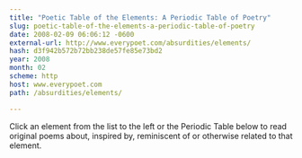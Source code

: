 ```yaml
---
title: "Poetic Table of the Elements: A Periodic Table of Poetry"
slug: poetic-table-of-the-elements-a-periodic-table-of-poetry
date: 2008-02-09 06:06:12 -0600
external-url: http://www.everypoet.com/absurdities/elements/
hash: d3f942b572b72bb238de57fe85e73bd2
year: 2008
month: 02
scheme: http
host: www.everypoet.com
path: /absurdities/elements/

---
```


Click an element from the list to the left or the Periodic Table below to read original poems about, inspired by, reminiscent of or otherwise related to that element.
